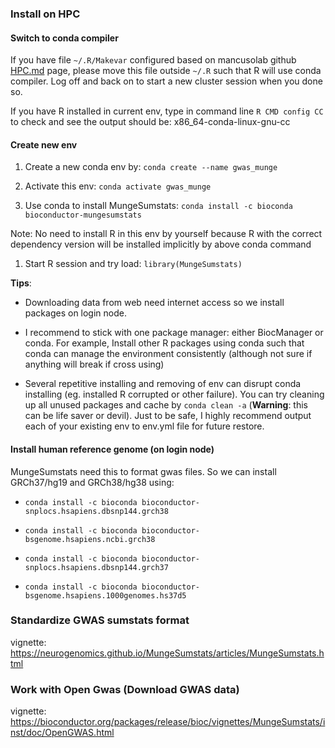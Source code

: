 ### Install on HPC

#### Switch to conda compiler

If you have file `~/.R/Makevar` configured based on mancusolab github
[HPC.md](https://github.com/mancusolab/LabInfo/blob/main/HPC.md) page,
please move this file outside `~/.R` such that R will use conda
compiler. Log off and back on to start a new cluster session when you
done so.

If you have R installed in current env, type in command line
`R CMD config CC` to check and see the output should be:
x86_64-conda-linux-gnu-cc

#### Create new env

1.  Create a new conda env by: `conda create --name gwas_munge`

2.  Activate this env: `conda activate gwas_munge`

3.  Use conda to install MungeSumstats:
    `conda install -c bioconda bioconductor-mungesumstats`

Note: No need to install R in this env by yourself because R with the
correct dependency version will be installed implicitly by above conda
command

1.  Start R session and try load: `library(MungeSumstats)`

**Tips**:

-   Downloading data from web need internet access so we install
    packages on login node.

-   I recommend to stick with one package manager: either BiocManager or
    conda. For example, Install other R packages using conda such that
    conda can manage the environment consistently (although not sure if
    anything will break if cross using)

-   Several repetitive installing and removing of env can disrupt conda
    installing (eg. installed R corrupted or other failure). You can try
    cleaning up all unused packages and cache by `conda clean -a`
    (**Warning**: this can be life saver or devil). Just to be safe, I
    highly recommend output each of your existing env to env.yml file
    for future restore.

#### Install human reference genome (on login node)

MungeSumstats need this to format gwas files. So we can install
GRCh37/hg19 and GRCh38/hg38 using:

-   `conda install -c bioconda bioconductor-snplocs.hsapiens.dbsnp144.grch38`

-   `conda install -c bioconda bioconductor-bsgenome.hsapiens.ncbi.grch38`

-   `conda install -c bioconda bioconductor-snplocs.hsapiens.dbsnp144.grch37`

-   `conda install -c bioconda bioconductor-bsgenome.hsapiens.1000genomes.hs37d5`

### Standardize GWAS sumstats format

vignette:
<https://neurogenomics.github.io/MungeSumstats/articles/MungeSumstats.html>

### Work with Open Gwas (Download GWAS data)

vignette:
<https://bioconductor.org/packages/release/bioc/vignettes/MungeSumstats/inst/doc/OpenGWAS.html>
